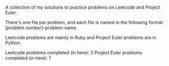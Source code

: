 A collection of my solutions to practice problems on Leetcode and Project Euler. 

There's one file per problem, and each file is named in the following format:
[problem number]-problem-name

Leetcode problems are mainly in Ruby and Project Euler problems are in Python.

Leetcode problems completed (in here): 2
Project Euler problems completed (in here): 1
